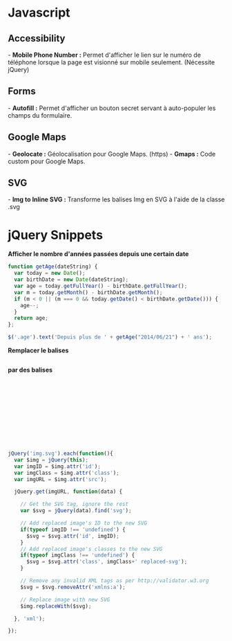 # Javascript

<h2>Accessibility</h2>
- <b>Mobile Phone Number :</b> Permet d'afficher le lien sur le numéro de téléphone lorsque la page est visionné sur mobile seulement. (Nécessite jQuery)

<h2>Forms</h2>
- <b>Autofill :</b> Permet d'afficher un bouton secret servant à auto-populer les champs du formulaire.

<h2>Google Maps</h2>
- <b>Geolocate :</b> Géolocalisation pour Google Maps. (https)
- <b>Gmaps :</b> Code custom pour Google Maps.

<h2>SVG</h2>
- <b>Img to Inline SVG :</b> Transforme les balises Img en SVG à l'aide de la classe .svg


# jQuery Snippets

<b>Afficher le nombre d'années passées depuis une certain date</b>
```javascript
function getAge(dateString) {
  var today = new Date();
  var birthDate = new Date(dateString);
  var age = today.getFullYear() - birthDate.getFullYear();
  var m = today.getMonth() - birthDate.getMonth();
  if (m < 0 || (m === 0 && today.getDate() < birthDate.getDate())) {
    age--;
  }
  return age;
};

$('.age').text('Depuis plus de ' + getAge("2014/06/21") + ' ans');
```

<b>Remplacer le balises <pre><img></pre> par des balises <pre><svg></svg></pre></b>
```javascript
jQuery('img.svg').each(function(){
  var $img = jQuery(this);
  var imgID = $img.attr('id');
  var imgClass = $img.attr('class');
  var imgURL = $img.attr('src');

  jQuery.get(imgURL, function(data) {

    // Get the SVG tag, ignore the rest
    var $svg = jQuery(data).find('svg');

    // Add replaced image's ID to the new SVG
    if(typeof imgID !== 'undefined') {
      $svg = $svg.attr('id', imgID);
    }
    // Add replaced image's classes to the new SVG
    if(typeof imgClass !== 'undefined') {
      $svg = $svg.attr('class', imgClass+' replaced-svg');
    }

    // Remove any invalid XML tags as per http://validator.w3.org
    $svg = $svg.removeAttr('xmlns:a');

    // Replace image with new SVG
    $img.replaceWith($svg);

  }, 'xml');

});
```
